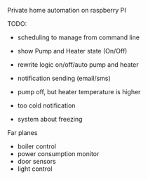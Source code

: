 Private home automation on raspberry PI

TODO:
- scheduling to manage from command line
- show Pump and Heater state (On/Off)

- rewrite logic on/off/auto pump and heater
- notification sending (email/sms)
 - pump off, but heater temperature is higher
 - too cold notification
 - system about freezing


Far planes
- boiler control
- power consumption monitor
- door sensors
- light control

